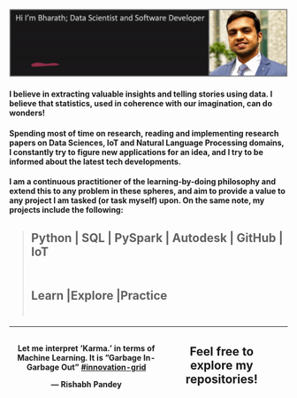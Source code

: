 
![Image description here](https://raw.githubusercontent.com/BharathKumarS/BharathKumarS/master/Bharath-Img_Intro.gif "Welcome to my GitHub")

#### I believe in extracting valuable insights and telling stories using data. I believe that statistics, used in coherence with our imagination, can do wonders! <br>

#### Spending most of time on research, reading and implementing research papers on Data Sciences, IoT and Natural Language Processing domains, I constantly try to figure new applications for an idea, and I try to be informed about the latest tech developments. <br>

#### I am a continuous practitioner of the learning-by-doing philosophy and extend this to any problem in these spheres, and aim to provide a value to any project I am tasked (or task myself) upon. On the same note, my projects include the following: <br>

> ## Python | SQL | PySpark | Autodesk | GitHub | IoT <br> <br>
> ## Learn |Explore |Practice <br> <br>

<table class='tg'>
  <thead>
    <tr>
      <th class='tg-0pky'>
        <div class='center'>
          <p lang="en" dir="ltr">Let me interpret ’Karma.’ in terms of Machine Learning. It is ”Garbage In-Garbage Out” 
          <a href="https://www.linkedin.com/in/innovationgrid/">#innovation-grid</a> 
          </p>&mdash; Rishabh Pandey
        </div>
      </th>
      <th class='tg-0pky'>
        <h2> Feel free to explore my repositories! </h2>
      <th>
    </tr>
  </thead>
</table>
